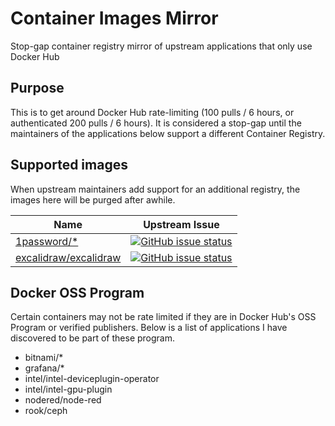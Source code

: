 # Container Images Mirror

Stop-gap container registry mirror of upstream applications that only use Docker Hub

## Purpose

This is to get around Docker Hub rate-limiting (100 pulls / 6 hours, or authenticated 200 pulls / 6 hours). It is considered a stop-gap until the maintainers of the applications below support a different Container Registry.

## Supported images

When upstream maintainers add support for an additional registry, the images here will be purged after awhile.

| Name                                                                                                      | Upstream Issue                                                                                                                                                                                   |
|-----------------------------------------------------------------------------------------------------------|--------------------------------------------------------------------------------------------------------------------------------------------------------------------------------------------------|
| [1password/*](https://github.com/1Password/connect)                                                       | [![GitHub issue status](https://img.shields.io/github/issues/detail/state/1Password/connect/56)](https://github.com/1Password/connect/issues/56)                                                 |
| [excalidraw/excalidraw](https://github.com/excalidraw/excalidraw)                                         | [![GitHub issue status](https://img.shields.io/github/issues/detail/state/excalidraw/excalidraw/6143)](https://github.com/excalidraw/excalidraw/issues/6143)                                 |

## Docker OSS Program

Certain containers may not be rate limited if they are in Docker Hub's OSS Program or verified publishers. Below is a list of applications I have discovered to be part of these program.

- bitnami/*
- grafana/*
- intel/intel-deviceplugin-operator
- intel/intel-gpu-plugin
- nodered/node-red
- rook/ceph

